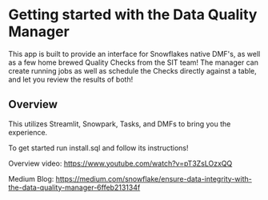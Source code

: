 # Getting started with the Data Quality Manager
This app is built to provide an interface for Snowflakes native DMF's, as well as a few home brewed Quality Checks from the SIT team!
The manager can create running jobs as well as schedule the Checks directly against a table, and let you review the results of both!

## Overview
This utilizes Streamlit, Snowpark, Tasks, and DMFs to bring you the experience.

To get started run install.sql and follow its instructions!

Overview video:
https://www.youtube.com/watch?v=pT3ZsLOzxQQ

Medium Blog:
https://medium.com/snowflake/ensure-data-integrity-with-the-data-quality-manager-6ffeb213134f
